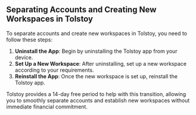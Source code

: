 ## Separating Accounts and Creating New Workspaces in Tolstoy

To separate accounts and create new workspaces in Tolstoy, you need to follow these steps:

1. **Uninstall the App**: Begin by uninstalling the Tolstoy app from your device.
2. **Set Up a New Workspace**: After uninstalling, set up a new workspace according to your requirements.
3. **Reinstall the App**: Once the new workspace is set up, reinstall the Tolstoy app.

Tolstoy provides a 14-day free period to help with this transition, allowing you to smoothly separate accounts and establish new workspaces without immediate financial commitment.